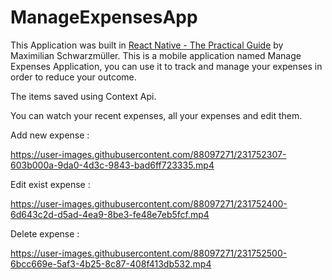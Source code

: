 # ManageExpensesApp

This Application was built in [React Native - The Practical Guide](https://www.udemy.com/course/react-native-the-practical-guide/) by Maximilian Schwarzmüller.
This is a mobile application named Manage Expenses Application, you can use it to track and manage your expenses in order to reduce your outcome.

The items saved using Context Api.

You can watch your recent expenses, all your expenses and edit them. 

Add new expense :



https://user-images.githubusercontent.com/88097271/231752307-603b000a-9da0-4d3c-9843-bad6ff723335.mp4




Edit exist expense :




https://user-images.githubusercontent.com/88097271/231752400-6d643c2d-d5ad-4ea9-8be3-fe48e7eb5fcf.mp4




Delete expense :





https://user-images.githubusercontent.com/88097271/231752500-6bcc669e-5af3-4b25-8c87-408f413db532.mp4

